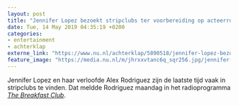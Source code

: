 ```yaml
---
layout: post
title: "Jennifer Lopez bezoekt stripclubs ter voorbereiding op acteerrol"
date: Tue, 14 May 2019 04:35:19 +0200
categories: 
- entertainment 
- achterklap 
externe_link: "https://www.nu.nl/achterklap/5890518/jennifer-lopez-bezoekt-stripclubs-ter-voorbereiding-op-acteerrol.html"
feature_image: "https://media.nu.nl/m/jhrxxvtanc6q_sqr256.jpg/jennifer-lopez-bezoekt-stripclubs-ter-voorbereiding-op-acteerrol.jpg"
---
```


Jennifer Lopez en haar verloofde Alex Rodriguez zijn de laatste tijd vaak in stripclubs te vinden. Dat meldde Rodriguez  maandag in het radioprogramma <a href="https://www.youtube.com/watch?time_continue=1&amp;v=53t9PxMRz6w" target="_blank"><em>The Breakfast Club</em></a>.
